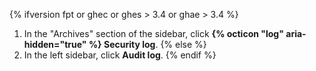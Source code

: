 {% ifversion fpt or ghec or ghes > 3.4 or ghae > 3.4 %}
1. In the "Archives" section of the  sidebar, click **{% octicon "log" aria-hidden="true" %} Security log**.
{% else  %}
1. In the left sidebar, click **Audit log**.
{% endif %}
